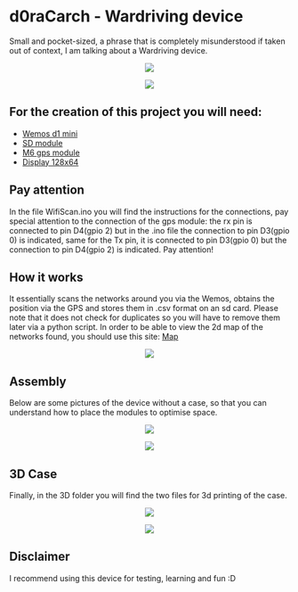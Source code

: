 # d0raCarch - Wardriving device
Small and pocket-sized, a phrase that is completely misunderstood if taken out of context, I am talking about a Wardriving device.
<p align="center"><img src="/image/1.jpg"></p>
<p align="center"><img src="/image/3.jpg"></p>

## For the creation of this project you will need:
- [Wemos d1 mini](https://www.amazon.it/AZDelivery-D1-ESP8266-12E-gratuito-compatibile/dp/B0754N794H/ref=sr_1_7?keywords=wemos+d1+mini&qid=1677771028&sprefix=wemos+d%2Caps%2C177&sr=8-7)
- [SD module](https://www.amazon.it/AZDelivery-Reader-Memory-Shield-Arduino/dp/B06X1DX5WS/ref=sr_1_5?keywords=arduino+sd+card+module&qid=1677771051&sprefix=sd+module+a%2Caps%2C164&sr=8-5)
- [M6 gps module](https://www.amazon.it/Aideepen-GY-GPS6MV2-Posizione-Antenna-Controller/dp/B08CZSL193/ref=sr_1_6?__mk_it_IT=%C3%85M%C3%85%C5%BD%C3%95%C3%91&crid=1RTDJSP7UCFB8&keywords=gps+arduino&qid=1677771070&sprefix=gps+arduino%2Caps%2C163&sr=8-6)
- [Display 128x64](https://www.amazon.it/gp/product/B07J2QWF43/ref=ppx_yo_dt_b_search_asin_title?ie=UTF8&psc=1)

## Pay attention
In the file WifiScan.ino you will find the instructions for the connections, pay special attention to the connection of the gps module: the rx pin is connected to pin D4(gpio 2) but in the .ino file the connection to pin D3(gpio 0) is indicated, same for the Tx pin, it is connected to pin D3(gpio 0) but the connection to pin D4(gpio 2) is indicated. Pay attention!

## How it works
It essentially scans the networks around you via the Wemos, obtains the position via the GPS and stores them in .csv format on an sd card.
Please note that it does not check for duplicates so you will have to remove them later via a python script. In order to be able to view the 2d map of the networks found, you should use this site: [Map](https://www.gpsvisualizer.com/)
<p align="center"><img src="/image/map.gif"></p>

## Assembly
Below are some pictures of the device without a case, so that you can understand how to place the modules to optimise space.
<p align="center"><img src="/image/5.jpg"></p>
<p align="center"><img src="/image/6.jpg"></p>

## 3D Case
Finally, in the 3D folder you will find the two files for 3d printing of the case.
<p align="center"><img src="/image/7.png"></p>
<p align="center"><img src="/image/8.png"></p>

## Disclaimer
I recommend using this device for testing, learning and fun :D
